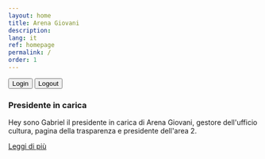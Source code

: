 ```yaml
---
layout: home
title: Arena Giovani
description: 
lang: it
ref: homepage
permalink: /
order: 1
---
```





<script src="https://identity.netlify.com/v1/netlify-identity-widget.js"></script>


<button onclick="netlifyIdentity.open()">Login</button>
<button onclick="netlifyIdentity.logout()">Logout</button>



<div class="container">
<div class="row">
  <div class="col-12 col-lg-6">
    <!--start card-->
    <div class="card-wrapper card-space">
      <div class="card card-bg">
        <div class="card-body">
          <h3 class="card-title h5 ">Presidente in carica</h3>
          <p class="card-text font-serif">Hey sono Gabriel il presidente in carica di Arena Giovani, gestore dell'ufficio cultura, pagina della trasparenza e presidente dell'area 2.</p>
          <a class="read-more" href="https://comune.arenagiovani.it/persone/PresidentOffice/">
            <span class="text">Leggi di più</span>
          </a>
        </div>
      </div>
    </div>
    <!--end card-->
  </div>
</div>
</div>
